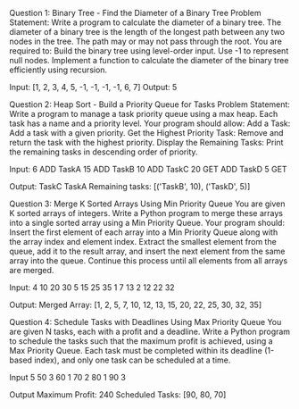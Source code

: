 Question 1: Binary Tree - Find the Diameter of a Binary Tree
Problem Statement:
Write a program to calculate the diameter of a binary tree. The diameter of a binary tree is the length of the longest path between any two nodes in the tree. The path may or may not pass through the root.
You are required to:
Build the binary tree using level-order input. Use -1 to represent null nodes.
Implement a function to calculate the diameter of the binary tree efficiently using recursion.

Input:
[1, 2, 3, 4, 5, -1, -1, -1, -1, 6, 7]
Output:
5





Question 2: Heap Sort - Build a Priority Queue for Tasks
Problem Statement:
Write a program to manage a task priority queue using a max heap. Each task has a name and a priority level. Your program should allow:
Add a Task: Add a task with a given priority.
Get the Highest Priority Task: Remove and return the task with the highest priority.
Display the Remaining Tasks: Print the remaining tasks in descending order of priority.

Input:
6
ADD TaskA 15
ADD TaskB 10
ADD TaskC 20
GET
ADD TaskD 5
GET

Output:
TaskC
TaskA
Remaining tasks: [('TaskB', 10), ('TaskD', 5)]





Question 3: Merge K Sorted Arrays Using Min Priority Queue
You are given K sorted arrays of integers. Write a Python program to merge these arrays into a single sorted array using a Min Priority Queue.
Your program should:
Insert the first element of each array into a Min Priority Queue along with the array index and element index.
Extract the smallest element from the queue, add it to the result array, and insert the next element from the same array into the queue.
Continue this process until all elements from all arrays are merged.

Input:
4
10 20 30
5 15 25 35
1 7 13
2 12 22 32

Output:
Merged Array: [1, 2, 5, 7, 10, 12, 13, 15, 20, 22, 25, 30, 32, 35]





Question 4: Schedule Tasks with Deadlines Using Max Priority Queue
You are given N tasks, each with a profit and a deadline. Write a Python program to schedule the tasks such that the maximum profit is achieved, using a Max Priority Queue.
Each task must be completed within its deadline (1-based index), and only one task can be scheduled at a time.

Input
5
50 3
60 1
70 2
80 1
90 3

Output
Maximum Profit: 240
Scheduled Tasks: [90, 80, 70]



